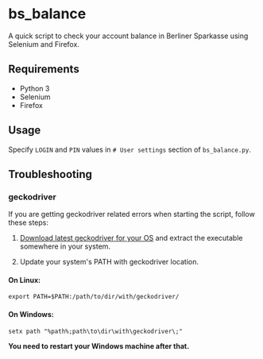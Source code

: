 # bs_balance
A quick script to check your account balance in Berliner Sparkasse using Selenium and Firefox.

## Requirements
* Python 3
* Selenium
* Firefox

## Usage
Specify `LOGIN` and `PIN` values in `# User settings` section of `bs_balance.py`.


## Troubleshooting

### geckodriver
If you are getting geckodriver related errors when starting the script, follow these steps:

1. [Download latest geckodriver for your OS](https://github.com/mozilla/geckodriver/releases) and extract the executable somewhere in your system.

2. Update your system's PATH with geckodriver location.

#### On Linux:
`export PATH=$PATH:/path/to/dir/with/geckodriver/`

#### On Windows:
`setx path "%path%;path\to\dir\with\geckodriver\;"`

**You need to restart your Windows machine after that.**
